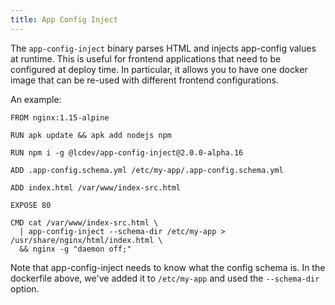 ```yaml
---
title: App Config Inject
---
```


The `app-config-inject` binary parses HTML and injects app-config values at runtime.
This is useful for frontend applications that need to be configured at deploy time.
In particular, it allows you to have one docker image that can be re-used with
different frontend configurations.

An example:

```dockerfile{5,7,14}
FROM nginx:1.15-alpine

RUN apk update && apk add nodejs npm

RUN npm i -g @lcdev/app-config-inject@2.0.0-alpha.16

ADD .app-config.schema.yml /etc/my-app/.app-config.schema.yml

ADD index.html /var/www/index-src.html

EXPOSE 80

CMD cat /var/www/index-src.html \
  | app-config-inject --schema-dir /etc/my-app > /usr/share/nginx/html/index.html \
  && nginx -g "daemon off;"
```

Note that app-config-inject needs to know what the config schema is.
In the dockerfile above, we've added it to `/etc/my-app` and used the `--schema-dir` option.
